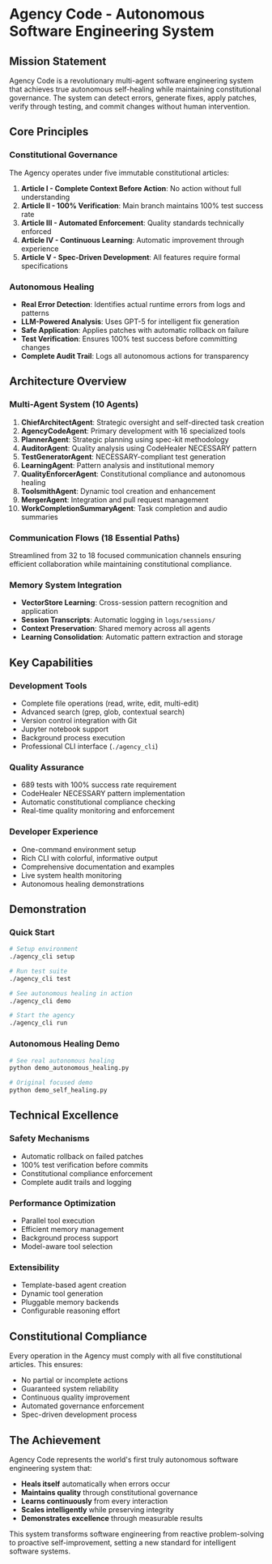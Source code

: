 # Agency Code - Autonomous Software Engineering System

## Mission Statement

Agency Code is a revolutionary multi-agent software engineering system that achieves true autonomous self-healing while maintaining constitutional governance. The system can detect errors, generate fixes, apply patches, verify through testing, and commit changes without human intervention.

## Core Principles

### Constitutional Governance
The Agency operates under five immutable constitutional articles:

1. **Article I - Complete Context Before Action**: No action without full understanding
2. **Article II - 100% Verification**: Main branch maintains 100% test success rate
3. **Article III - Automated Enforcement**: Quality standards technically enforced
4. **Article IV - Continuous Learning**: Automatic improvement through experience
5. **Article V - Spec-Driven Development**: All features require formal specifications

### Autonomous Healing
- **Real Error Detection**: Identifies actual runtime errors from logs and patterns
- **LLM-Powered Analysis**: Uses GPT-5 for intelligent fix generation
- **Safe Application**: Applies patches with automatic rollback on failure
- **Test Verification**: Ensures 100% test success before committing changes
- **Complete Audit Trail**: Logs all autonomous actions for transparency

## Architecture Overview

### Multi-Agent System (10 Agents)
1. **ChiefArchitectAgent**: Strategic oversight and self-directed task creation
2. **AgencyCodeAgent**: Primary development with 16 specialized tools
3. **PlannerAgent**: Strategic planning using spec-kit methodology
4. **AuditorAgent**: Quality analysis using CodeHealer NECESSARY pattern
5. **TestGeneratorAgent**: NECESSARY-compliant test generation
6. **LearningAgent**: Pattern analysis and institutional memory
7. **QualityEnforcerAgent**: Constitutional compliance and autonomous healing
8. **ToolsmithAgent**: Dynamic tool creation and enhancement
9. **MergerAgent**: Integration and pull request management
10. **WorkCompletionSummaryAgent**: Task completion and audio summaries

### Communication Flows (18 Essential Paths)
Streamlined from 32 to 18 focused communication channels ensuring efficient collaboration while maintaining constitutional compliance.

### Memory System Integration
- **VectorStore Learning**: Cross-session pattern recognition and application
- **Session Transcripts**: Automatic logging in `logs/sessions/`
- **Context Preservation**: Shared memory across all agents
- **Learning Consolidation**: Automatic pattern extraction and storage

## Key Capabilities

### Development Tools
- Complete file operations (read, write, edit, multi-edit)
- Advanced search (grep, glob, contextual search)
- Version control integration with Git
- Jupyter notebook support
- Background process execution
- Professional CLI interface (`./agency_cli`)

### Quality Assurance
- 689 tests with 100% success rate requirement
- CodeHealer NECESSARY pattern implementation
- Automatic constitutional compliance checking
- Real-time quality monitoring and enforcement

### Developer Experience
- One-command environment setup
- Rich CLI with colorful, informative output
- Comprehensive documentation and examples
- Live system health monitoring
- Autonomous healing demonstrations

## Demonstration

### Quick Start
```bash
# Setup environment
./agency_cli setup

# Run test suite
./agency_cli test

# See autonomous healing in action
./agency_cli demo

# Start the agency
./agency_cli run
```

### Autonomous Healing Demo
```bash
# See real autonomous healing
python demo_autonomous_healing.py

# Original focused demo
python demo_self_healing.py
```

## Technical Excellence

### Safety Mechanisms
- Automatic rollback on failed patches
- 100% test verification before commits
- Constitutional compliance enforcement
- Complete audit trails and logging

### Performance Optimization
- Parallel tool execution
- Efficient memory management
- Background process support
- Model-aware tool selection

### Extensibility
- Template-based agent creation
- Dynamic tool generation
- Pluggable memory backends
- Configurable reasoning effort

## Constitutional Compliance

Every operation in the Agency must comply with all five constitutional articles. This ensures:
- No partial or incomplete actions
- Guaranteed system reliability
- Continuous quality improvement
- Automated governance enforcement
- Spec-driven development process

## The Achievement

Agency Code represents the world's first truly autonomous software engineering system that:
- **Heals itself** automatically when errors occur
- **Maintains quality** through constitutional governance
- **Learns continuously** from every interaction
- **Scales intelligently** while preserving integrity
- **Demonstrates excellence** through measurable results

This system transforms software engineering from reactive problem-solving to proactive self-improvement, setting a new standard for intelligent software systems.